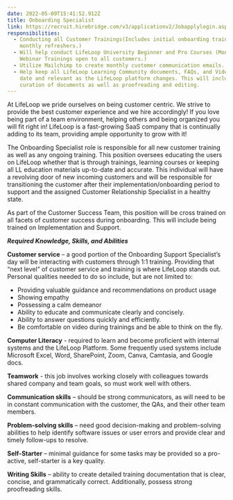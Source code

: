 ```yaml
---
date: 2022-05-09T15:41:52.912Z
title: Onboarding Specialist
link: https://recruit.hirebridge.com/v3/applicationv2/Jobapplylogin.aspx?cid=8153&jid=576857
responsibilities:
  - Conducting all Customer Trainings(Includes initial onboarding training and
    monthly refreshers.)
  - Will help conduct LifeLoop University Beginner and Pro Courses (Monthly
    Webinar Trainings open to all customers.)
  - Utilize Mailchimp to create monthly customer communication emails.
  - Help keep all LifeLoop Learning Community documents, FAQs, and Videos up to
    date and relevant as the LifeLoop platform changes. This will include
    curation of documents as well as proofreading and editing.
---
```

At LifeLoop we pride ourselves on being customer centric. We strive to provide the best customer experience and we hire accordingly! If you love being part of a team environment, helping others and being organized you will fit right in! LifeLoop is a fast-growing SaaS company that is continually adding to its team, providing ample opportunity to grow with it!

The Onboarding Specialist role is responsible for all new customer training as well as any ongoing training. This position oversees educating the users on LifeLoop whether that is through trainings, learning courses or keeping all LL education materials up-to-date and accurate. This individual will have a revolving door of new incoming customers and will be responsible for transitioning the customer after their implementation/onboarding period to support and the assigned Customer Relationship Specialist in a healthy state.

As part of the Customer Success Team, this position will be cross trained on all facets of customer success during onboarding. This will include being trained on Implementation and Support.

***Required Knowledge, Skills, and Abilities***



**Customer service** – a good portion of the Onboarding Support Specialist’s day will be interacting with customers through 1:1 training. Providing that “next level” of customer service and training is where LifeLoop stands out. Personal qualities needed to do so include, but are not limited to:

* Providing valuable guidance and recommendations on product usage
* Showing empathy
* Possessing a calm demeanor
* Ability to educate and communicate clearly and concisely.
* Ability to answer questions quickly and efficiently.
* Be comfortable on video during trainings and be able to think on the fly.



**Computer Literacy** - required to learn and become proficient with internal systems and the LifeLoop Platform. Some frequently used systems include Microsoft Excel, Word, SharePoint, Zoom, Canva, Camtasia, and Google docs.



**Teamwork** - this job involves working closely with colleagues towards shared company and team goals, so must work well with others.



**Communication skills** – should be strong communicators, as will need to be in constant communication with the customer, the QAs, and their other team members.



**Problem-solving skills** – need good decision-making and problem-solving abilities to help identify software issues or user errors and provide clear and timely follow-ups to resolve.



**Self-Starter** – minimal guidance for some tasks may be provided so a pro-active, self-starter is a key quality.



**Writing Skills** – ability to create detailed training documentation that is clear, concise, and grammatically correct. Additionally, possess strong proofreading skills.